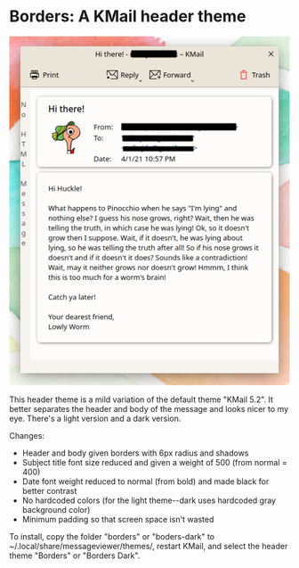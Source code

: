 # Borders: A KMail header theme

![alt text](Borders_screenshot.png)

This header theme is a mild variation of the default theme "KMail 5.2". It better separates the header and body of the message and looks nicer to my eye. There's a light version and a dark version.

Changes:
- Header and body given borders with 6px radius and shadows
- Subject title font size reduced and given a weight of 500 (from normal = 400)
- Date font weight reduced to normal (from bold) and made black for better contrast
- No hardcoded colors (for the light theme--dark uses hardcoded gray background color)
- Minimum padding so that screen space isn't wasted

To install, copy the folder "borders" or "boders-dark" to ~/.local/share/messageviewer/themes/, restart KMail, and select the header theme "Borders" or "Borders Dark".
